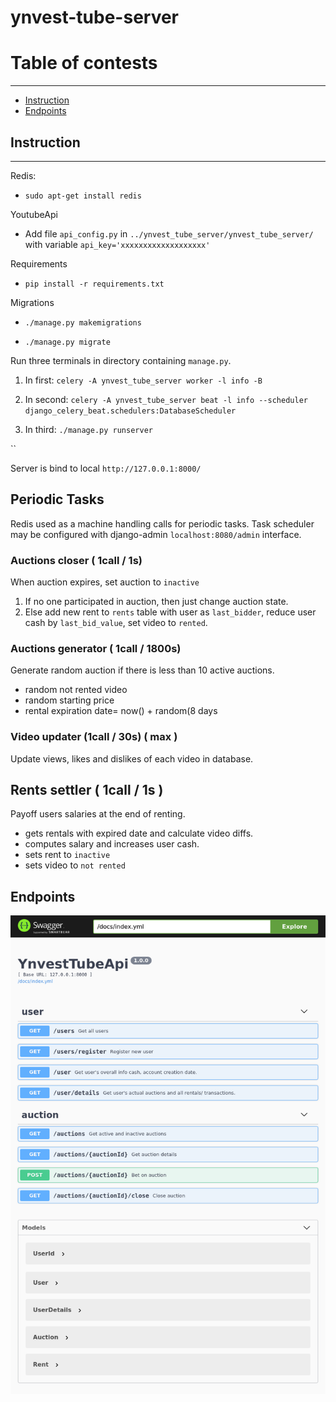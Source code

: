 # ynvest-tube-server

# Table of contests

<hr>

- [Instruction](#instruction)
- [Endpoints](#endpoints)

## Instruction

<hr>
Redis:

- `sudo apt-get install redis`

YoutubeApi

- Add file `api_config.py` in `../ynvest_tube_server/ynvest_tube_server/` with variable `api_key='xxxxxxxxxxxxxxxxxxx'`

Requirements

- `pip install -r requirements.txt`

Migrations

- `./manage.py makemigrations`

- `./manage.py migrate`

Run three terminals in directory containing `manage.py`.

1. In first: `celery -A ynvest_tube_server worker -l info -B`

2. In second: `celery -A ynvest_tube_server beat -l info --scheduler django_celery_beat.schedulers:DatabaseScheduler`

3. In third: `./manage.py runserver`

``

Server is bind to local `http://127.0.0.1:8000/`

## Periodic Tasks

Redis used as a machine handling calls for periodic tasks. Task scheduler may be configured with django-admin
`localhost:8080/admin` interface.

### Auctions closer ( 1call / 1s)

When auction expires, set auction to `inactive`

1. If no one participated in auction, then just change auction state.
2. Else add new rent to `rents` table with user as `last_bidder`, reduce user cash by `last_bid_value`, set video
   to `rented`.

### Auctions generator ( 1call / 1800s)

Generate random auction if there is less than 10 active auctions.

- random not rented video
- random starting price
- rental expiration date= now() + random(8 days

### Video updater (1call / 30s) ( max )

Update views, likes and dislikes of each video in database.

## Rents settler ( 1call / 1s )

Payoff users salaries at the end of renting.

- gets rentals with expired date and calculate video diffs.
- computes salary and increases user cash.
- sets rent to `inactive`
- sets video to `not rented`

## Endpoints

![](docs/.README_images/endpoints.png)
